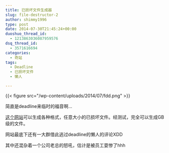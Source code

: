 ```yaml
---
title: 已损坏文件生成器
slug: file-destructor-2
author: shimmy1996
type: post
date: 2014-07-30T21:45:24+00:00
duoshuo_thread_id:
  - 1213863036087959576
dsq_thread_id:
  - 3571616694
categories:
  - 奇站
tags:
  - Deadline
  - 已损坏文件
  - 懒人

---
```

{{< figure src="/wp-content/uploads/2014/07/fdd.png" >}}

简直是deadline来临时的福音啊&#8230;

<a title="传送门" href="http://www.xnet.se/fd/">这个网站</a>可以生成各种格式，任意大小的已损坏文件。经测试，完全可以生成GB级的文件。

网站最底下还有一大群借此逃过deadline的懒人的评论XDD

其中还混杂着一个公司老总的怒吼，估计是被员工耍惨了hhh
